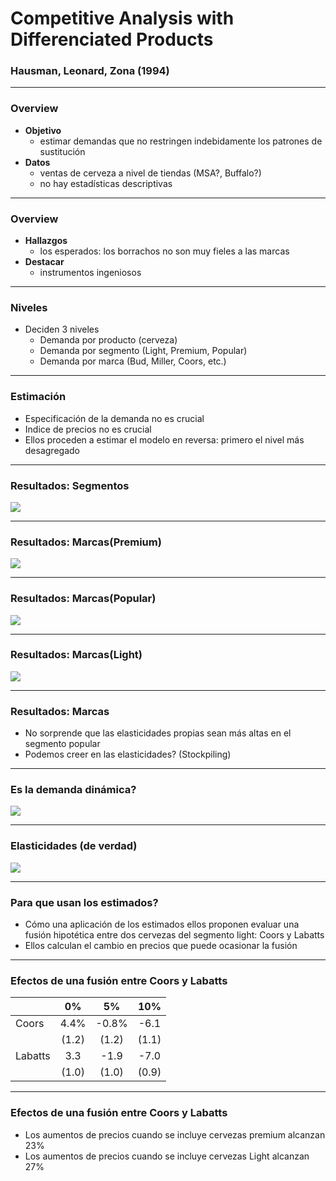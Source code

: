 # Competitive Analysis with Differenciated Products
### Hausman, Leonard, Zona (1994)

---

### Overview

- **Objetivo**  
    - estimar demandas que no restringen indebidamente los patrones de sustitución
- **Datos**  
    - ventas de cerveza a nivel de tiendas (MSA?, Buffalo?)
    - no hay estadísticas descriptivas
    
--- 

### Overview
- **Hallazgos**
    - los esperados: los borrachos no son muy fieles a las marcas
- **Destacar**
    - instrumentos ingeniosos
    
    
---

### Niveles

- Deciden 3 niveles  
    - Demanda por producto (cerveza)
    - Demanda por segmento (Light, Premium, Popular)
    - Demanda por marca (Bud, Miller, Coors, etc.)

---

### Estimación

- Especificación de la demanda no es crucial
- Indice de precios no es crucial
- Ellos proceden a estimar el modelo en reversa: primero el nivel más desagregado

---





### Resultados: Segmentos

![](https://i.imgur.com/ohsWduG.png)


---

### Resultados: Marcas(Premium)

![](https://i.imgur.com/IBRCicx.png)

---


### Resultados: Marcas(Popular)

![](https://i.imgur.com/TMyliYy.png)

---


### Resultados: Marcas(Light)

![](https://i.imgur.com/6c5x616.png)


---

### Resultados: Marcas

- No sorprende que las elasticidades propias sean más altas en el segmento popular
- Podemos creer en las elasticidades? (Stockpiling)


---


### Es la demanda dinámica?

![](https://i.imgur.com/EZPpYH3.png)

---

### Elasticidades (de verdad)

![](https://i.imgur.com/hGjtyxc.png)

---


### Para que usan los estimados?

- Cómo una aplicación de los estimados ellos proponen evaluar una fusión hipotética entre dos cervezas del segmento light: Coors y Labatts
- Ellos calculan el cambio en precios que puede ocasionar la fusión

---

### Efectos de una fusión entre Coors y Labatts
||0%|5%|10%|
|:---|:---:|:---:|:---:|
|Coors|4.4%|-0.8%|-6.1
||(1.2)|(1.2)|(1.1)|
|Labatts|3.3|-1.9|-7.0||
||(1.0)|(1.0)|(0.9)|

---
### Efectos de una fusión entre Coors y Labatts

- Los aumentos de precios cuando se incluye cervezas premium alcanzan 23%
- Los aumentos de precios cuando se incluye cervezas Light  alcanzan 27%




